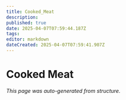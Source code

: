 ```yaml
---
title: Cooked_Meat
description: 
published: true
date: 2025-04-07T07:59:44.187Z
tags: 
editor: markdown
dateCreated: 2025-04-07T07:59:41.907Z
---
```


# Cooked Meat

*This page was auto-generated from structure.*